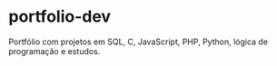 # portfolio-dev
Portfólio com projetos em SQL, C, JavaScript, PHP, Python, lógica de programação e estudos.
